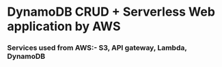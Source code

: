 # DynamoDB CRUD + Serverless Web application by AWS
 
### Services used from AWS:- S3, API gateway, Lambda, DynamoDB
